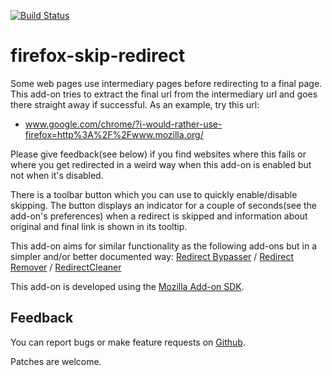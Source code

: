 [![Build Status](https://travis-ci.org/sblask/firefox-skip-redirect.svg?branch=master)](https://travis-ci.org/sblask/firefox-skip-redirect)

firefox-skip-redirect
=====================
Some web pages use intermediary pages before redirecting to a final page. This
add-on tries to extract the final url from the intermediary url and goes there
straight away if successful. As an example, try this url:

 - www.google.com/chrome/?i-would-rather-use-firefox=http%3A%2F%2Fwww.mozilla.org/

Please give feedback(see below) if you find websites where this fails or where
you get redirected in a weird way when this add-on is enabled but not when it's
disabled.

There is a toolbar button which you can use to quickly enable/disable skipping.
The button displays an indicator for a couple of seconds(see the add-on's
preferences) when a redirect is skipped and information about original and
final link is shown in its tooltip.

This add-on aims for similar functionality as the following add-ons but in a
simpler and/or better documented way:
[Redirect Bypasser](https://addons.mozilla.org/en-US/firefox/addon/redirectbypasser/) /
[Redirect Remover](https://addons.mozilla.org/en-US/firefox/addon/redirect-remover/) /
[RedirectCleaner](https://addons.mozilla.org/en-US/firefox/addon/redirectcleaner/)

This add-on is developed using the [Mozilla Add-on
SDK](https://developer.mozilla.org/en-US/Add-ons/SDK).

Feedback
--------

You can report bugs or make feature requests on
[Github](https://github.com/sblask/firefox-skip-redirect).

Patches are welcome.
